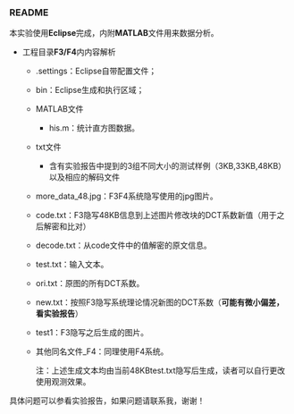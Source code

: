 ### README

本实验使用**Eclipse**完成，内附**MATLAB**文件用来数据分析。

- 工程目录**F3/F4**内内容解析

  - .settings：Eclipse自带配置文件；

  - bin：Eclipse生成和执行区域；

  - MATLAB文件

    - his.m：统计直方图数据。

  - txt文件

    - 含有实验报告中提到的3组不同大小的测试样例（3KB,33KB,48KB）以及相应的解码文件

  - more_data_48.jpg：F3F4系统隐写使用的jpg图片。

  - code.txt：F3隐写48KB信息到上述图片修改块的DCT系数新值（用于之后解密和比对）

  - decode.txt：从code文件中的值解密的原文信息。

  - test.txt：输入文本。

  - ori.txt：原图的所有DCT系数。

  - new.txt：按照F3隐写系统理论情况新图的DCT系数（**可能有微小偏差，看实验报告**）

  - test1：F3隐写之后生成的图片。

  - 其他同名文件_F4：同理使用F4系统。

    注：上述生成文本均由当前48KBtest.txt隐写后生成，读者可以自行更改使用观测效果。

    

具体问题可以参看实验报告，如果问题请联系我，谢谢！